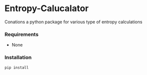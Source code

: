 


# Entropy-Calucalator

Conations a python package for various  type of entropy calculations

### Requirements
- None
### Installation

	pip install 



    

